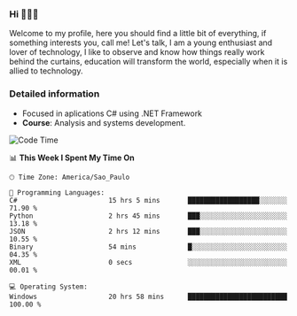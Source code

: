 


### Hi 🙋🏽‍♂️

Welcome to my profile, here you should find a little bit of everything, if something interests you, call me! Let's talk,
I am a young enthusiast and lover of technology, I like to observe and know how things really work behind the curtains, 
education will transform the world, especially when it is allied to technology.

### Detailed information
* Focused in aplications C# using .NET Framework
* **Course**: Analysis and systems development.

<!--START_SECTION:waka-->
![Code Time](http://img.shields.io/badge/Code%20Time-677%20hrs%2022%20mins-blue)

📊 **This Week I Spent My Time On** 

```text
🕑︎ Time Zone: America/Sao_Paulo

💬 Programming Languages: 
C#                       15 hrs 5 mins       ██████████████████░░░░░░░   71.90 % 
Python                   2 hrs 45 mins       ███░░░░░░░░░░░░░░░░░░░░░░   13.18 % 
JSON                     2 hrs 12 mins       ███░░░░░░░░░░░░░░░░░░░░░░   10.55 % 
Binary                   54 mins             █░░░░░░░░░░░░░░░░░░░░░░░░   04.35 % 
XML                      0 secs              ░░░░░░░░░░░░░░░░░░░░░░░░░   00.01 % 

💻 Operating System: 
Windows                  20 hrs 58 mins      █████████████████████████   100.00 % 
```


<!--END_SECTION:waka-->



